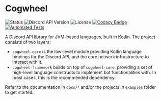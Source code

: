 # Cogwheel
![Status](https://img.shields.io/badge/Status-In%20Development-orange?style=flat)
![Discord API Version](https://img.shields.io/badge/Discord%20API%20Version-v10-green?style=flat)
![License](https://img.shields.io/badge/License-MIT-blue?style=flat)
[![Codacy Badge](https://app.codacy.com/project/badge/Grade/dc99d8c35fe94c87a427a07499135cd0)](https://app.codacy.com/gh/dark-comet/Cogwheel/dashboard?utm_source=gh&utm_medium=referral&utm_content=&utm_campaign=Badge_grade)
[![Automated Tests](https://github.com/dark-comet/Cogwheel/actions/workflows/automated-tests.yml/badge.svg)](https://github.com/dark-comet/Cogwheel/actions/workflows/automated-tests.yml)

A Discord API library for JVM-based languages, built in Kotlin. The project consists of two layers: 
- `cogwheel-core` is the low-level module providing Kotlin language bindings for the Discord API, 
and the core network infrastructure to interact with it.
- `cogwheel-framework` builds on top of `cogwheel-core`, providing a set of high-level language
constructs to implement bot functionalities with. In most cases, this is the recommended dependency.

Refer to the documentation in `docs/*` and/or the projects in `examples` folder to get started.

[//]: # (## Getting Started)

[//]: # (## Contributing)